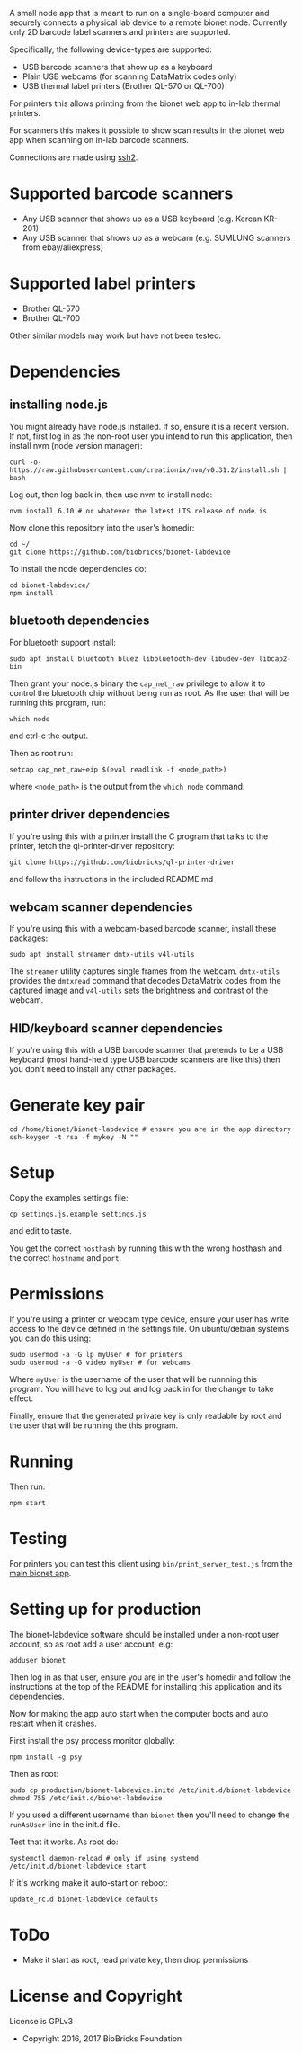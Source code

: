 
A small node app that is meant to run on a single-board computer and securely connects a physical lab device to a remote bionet node. Currently only 2D barcode label scanners and printers are supported.

Specifically, the following device-types are supported:

* USB barcode scanners that show up as a keyboard
* Plain USB webcams (for scanning DataMatrix codes only)
* USB thermal label printers (Brother QL-570 or QL-700)

For printers this allows printing from the bionet web app to in-lab thermal printers. 

For scanners this makes it possible to show scan results in the bionet web app when scanning on in-lab barcode scanners.

Connections are made using [ssh2](https://github.com/mscdex/ssh2).

# Supported barcode scanners

* Any USB scanner that shows up as a USB keyboard (e.g. Kercan KR-201)
* Any USB scanner that shows up as a webcam (e.g. SUMLUNG scanners from ebay/aliexpress)

# Supported label printers

* Brother QL-570
* Brother QL-700

Other similar models may work but have not been tested.

# Dependencies

## installing node.js

You might already have node.js installed. If so, ensure it is a recent version. If not, first log in as the non-root user you intend to run this application, then install nvm (node version manager):

```
curl -o- https://raw.githubusercontent.com/creationix/nvm/v0.31.2/install.sh | bash
```

Log out, then log back in, then use nvm to install node:

```
nvm install 6.10 # or whatever the latest LTS release of node is
```

Now clone this repository into the user's homedir:

```
cd ~/
git clone https://github.com/biobricks/bionet-labdevice
```

To install the node dependencies do:

```
cd bionet-labdevice/
npm install
```

## bluetooth dependencies

For bluetooth support install:

```
sudo apt install bluetooth bluez libbluetooth-dev libudev-dev libcap2-bin
```

Then grant your node.js binary the `cap_net_raw` privilege to allow it to control the bluetooth chip without being run as root. As the user that will be running this program, run:

```
which node
```

and ctrl-c the output.

Then as root run:

```
setcap cap_net_raw+eip $(eval readlink -f <node_path>)
```

where `<node_path>` is the output from the `which node` command.

## printer driver dependencies

If you're using this with a printer install the C program that talks to the printer, fetch the ql-printer-driver repository:

```
git clone https://github.com/biobricks/ql-printer-driver
```

and follow the instructions in the included README.md

## webcam scanner dependencies

If you're using this with a webcam-based barcode scanner, install these packages:

```
sudo apt install streamer dmtx-utils v4l-utils
```

The `streamer` utility captures single frames from the webcam. `dmtx-utils` provides the `dmtxread` command that decodes DataMatrix codes from the captured image and `v4l-utils` sets the brightness and contrast of the webcam.

## HID/keyboard scanner dependencies

If you're using this with a USB barcode scanner that pretends to be a USB keyboard (most hand-held type USB barcode scanners are like this) then you don't need to install any other packages.

# Generate key pair

```
cd /home/bionet/bionet-labdevice # ensure you are in the app directory
ssh-keygen -t rsa -f mykey -N ""
```

# Setup

Copy the examples settings file:

```
cp settings.js.example settings.js
```

and edit to taste. 

You get the correct `hosthash` by running this with the wrong hosthash and the correct `hostname` and `port`.

# Permissions

If you're using a printer or webcam type device, ensure your user has write access to the device defined in the settings file. On ubuntu/debian systems you can do this using:

```
sudo usermod -a -G lp myUser # for printers
sudo usermod -a -G video myUser # for webcams
```

Where `myUser` is the username of the user that will be runnning this program. You will have to log out and log back in for the change to take effect.

Finally, ensure that the generated private key is only readable by root and the user that will be running the this program.

# Running

Then run:

```
npm start
```

# Testing

For printers you can test this client using `bin/print_server_test.js` from the [main bionet app](https://github.com/biobricks/bionet). 

# Setting up for production

The bionet-labdevice software should be installed under a non-root user account, so as root add a user account, e.g:

```
adduser bionet
```

Then log in as that user, ensure you are in the user's homedir and follow the instructions at the top of the README for installing this application and its dependencies. 

Now for making the app auto start when the computer boots and auto restart when it crashes.

First install the psy process monitor globally:

```
npm install -g psy
```

Then as root:

```
sudo cp production/bionet-labdevice.initd /etc/init.d/bionet-labdevice
chmod 755 /etc/init.d/bionet-labdevice
```

If you used a different username than `bionet` then you'll need to change the `runAsUser` line in the init.d file.

Test that it works. As root do:

```
systemctl daemon-reload # only if using systemd
/etc/init.d/bionet-labdevice start
```

If it's working make it auto-start on reboot:

```
update_rc.d bionet-labdevice defaults
```

# ToDo

* Make it start as root, read private key, then drop permissions

# License and Copyright

License is GPLv3

* Copyright 2016, 2017 BioBricks Foundation 

